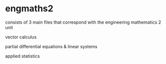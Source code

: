 # engmaths2
consists of 3 main files that correspond with the engineering mathematics 2 unit

vector calculus

partial differential equations & linear systems

applied statistics

